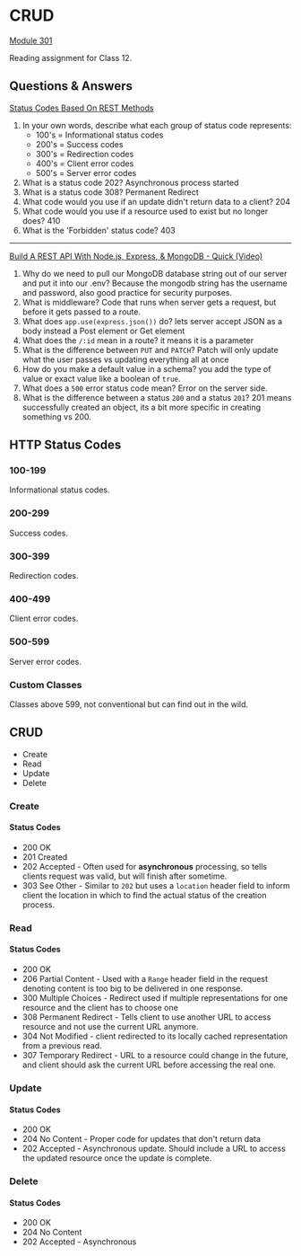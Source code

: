 # CRUD
[Module 301](./301)

Reading assignment for Class 12.

## Questions & Answers

[Status Codes Based On REST Methods](https://www.moesif.com/blog/technical/api-design/Which-HTTP-Status-Code-To-Use-For-Every-CRUD-App/)

1. In your own words, describe what each group of status code represents:
	* 100's = Informational status codes
	* 200's = Success codes
	* 300's = Redirection codes
	* 400's = Client error codes
	* 500's = Server error codes
2. What is a status code 202? Asynchronous process started
3. What is a status code 308? Permanent Redirect
4. What code would you use if an update didn't return data to a client? 204
5. What code would you use if a resource used to exist but no longer does? 410
6. What is the 'Forbidden' status code? 403
--- 

[Build A REST API With Node.js, Express, & MongoDB - Quick (Video)](https://www.youtube.com/channel/UCFbNIlppjAuEX4znoulh0Cw)

1. Why do we need to pull our MongoDB database string out of our server and put it into our .env? Because the mongodb string has the username and password, also good practice for security purposes.
2. What is middleware? Code that runs when server gets a request, but before it gets passed to a route. 
3. What does `app.use(express.json())` do? lets server accept JSON as a body instead a Post element or Get element
4. What does the `/:id` mean in a route? it means it is a parameter
5. What is the difference between `PUT` and `PATCH`? Patch will only update what the user passes vs updating everything all at once
6. How do you make a default value in a schema? you add the type of value or exact value like a boolean of `true`.
7. What does a `500` error status code mean? Error on the server side.
8. What is the difference between a status `200` and a status `201`? 201 means successfully created an object, its a bit more specific in creating something vs 200.

## HTTP Status Codes

### 100-199

Informational status codes. 

### 200-299

Success codes.

### 300-399

Redirection codes.

### 400-499

Client error codes.

### 500-599

Server error codes.

### Custom Classes

Classes above 599, not conventional but can find out in the wild.

## CRUD 

* Create
* Read
* Update
* Delete

### Create

#### Status Codes

* 200 OK
* 201 Created
* 202 Accepted - Often used for **asynchronous** processing, so tells clients request was valid, but will finish after sometime.
* 303 See Other  - Similar to `202` but uses a `location` header field to inform client the location in which to find the actual status of the creation process.

### Read

#### Status Codes

* 200 OK
* 206 Partial Content - Used with a `Range` header field in the request denoting content is too big to be delivered in one response.
* 300 Multiple Choices - Redirect used if multiple representations for one resource and the client has to choose one
* 308 Permanent Redirect - Tells client to use another URL to access resource and not use the current URL anymore.
* 304 Not Modified - client redirected to its locally cached representation from a previous read.
* 307 Temporary Redirect - URL to a resource could change in the future, and client should ask the current URL before accessing the real one.

### Update

#### Status Codes

* 200 OK
* 204 No Content - Proper code for updates that don't return data
* 202 Accepted - Asynchronous update. Should include a URL to access the updated resource once the update is complete.

### Delete

#### Status Codes

* 200 OK
* 204 No Content 
* 202 Accepted - Asynchronous

